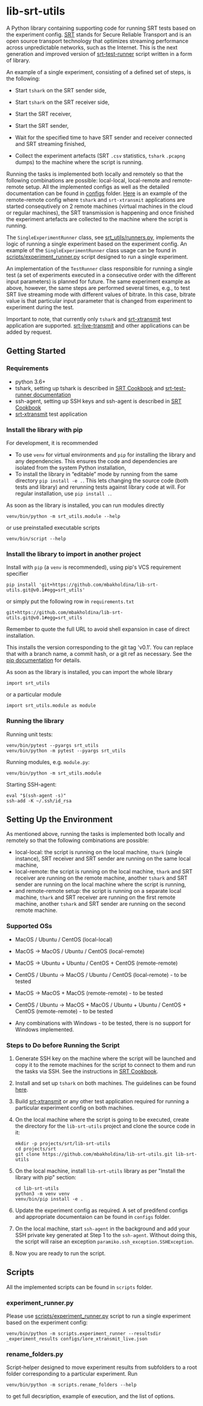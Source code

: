 # lib-srt-utils

A Python library containing supporting code for running SRT tests based on the experiment config. [SRT](https://github.com/Haivision/srt) stands for Secure Reliable Transport and is an open source transport technology that optimizes streaming performance across unpredictable networks, such as the Internet. This is the next generation and improved version of [srt-test-runner](https://github.com/mbakholdina/srt-test-runner) script written in a form of library.

An example of a single experiment, consisting of a defined set of steps, is the following:

- Start `tshark` on the SRT sender side,

- Start `tshark` on the SRT receiver side,

- Start the SRT receiver,

- Start the SRT sender,

- Wait for the specified time to have SRT sender and receiver connected and SRT streaming finished,

- Collect the experiment artefacts (SRT `.csv` statistics, `tshark` `.pcapng` dumps) to the machine where the script is running.

Running the tasks is implemented both locally and remotely so that the following combinations are possible: local-local, local-remote and remote-remote setup. All the implemented configs as well as the detailed documentation can be found in [configs](https://github.com/mbakholdina/lib-srt-utils/tree/master/configs) folder. [Here](https://github.com/mbakholdina/lib-srt-utils/blob/master/configs/rere_xtransmit_live_duration.json) is an example of the remote-remote config where `tshark` and `srt-xtransmit` applications are started consequtively on 2 remote machines (virtual machines in the cloud or regular machines), the SRT transmission is happening and once finished the experiment artefacts are collected to the machine where the script is running.

The `SingleExperimentRunner` class, see [srt_utils/runners.py](https://github.com/mbakholdina/lib-srt-utils/blob/master/srt_utils/runners.py), implements the logic of running a single experiment based on the experiment config. An example of the `SingleExperimentRunner` class usage can be found in [scripts/experiment_runner.py](https://github.com/mbakholdina/lib-srt-utils/blob/master/scripts/experiment_runner.py) script designed to run a single experiment.

An implementation of the `TestRunner` class responsible for running a single test (a set of experiments executed in a consecutive order with the different input parameters) is planned for future. The same experiment example as above, however, the same steps are performed several times, e.g., to test SRT live streaming mode with different values of bitrate. In this case, bitrate value is that particular input parameter that is changed from experiment to experiment during the test.

Important to note, that currently only `tshark` and [srt-xtransmit](https://github.com/maxsharabayko/srt-xtransmit) test application are supported. [srt-live-transmit](https://github.com/Haivision/srt/blob/master/docs/srt-live-transmit.md) and other applications can be added by request.

## Getting Started

### Requirements

* python 3.6+
* tshark, setting up tshark is described in [SRT Cookbook](https://srtlab.github.io/srt-cookbook/apps/wireshark/) and [srt-test-runner documentation](https://github.com/mbakholdina/srt-test-runner)
* ssh-agent, setting up SSH keys and ssh-agent is described in [SRT Cookbook](https://srtlab.github.io/srt-cookbook/how-to-articles/how-to-work-with-ssh-keys/)
* [srt-xtransmit](https://github.com/maxsharabayko/srt-xtransmit) test application

### Install the library with pip

For development, it is recommended 
* To use `venv` for virtual environments and `pip` for installing the library and any dependencies. This ensures the code and dependencies are isolated from the system Python installation,
* To install the library in “editable” mode by running from the same directory `pip install -e .`. This lets changing the source code (both tests and library) and rerunning tests against library code at will. For regular installation, use `pip install .`.


As soon as the library is installed, you can run modules directly

```
venv/bin/python -m srt_utils.module --help
```

or use preinstalled executable scripts
```
venv/bin/script --help
```

### Install the library to import in another project

Install with `pip` (a `venv` is recommended), using pip's VCS requirement specifier
```
pip install 'git+https://github.com/mbakholdina/lib-srt-utils.git@v0.1#egg=srt_utils'
```

or simply put the following row in `requirements.txt`
```
git+https://github.com/mbakholdina/lib-srt-utils.git@v0.1#egg=srt_utils
```

Remember to quote the full URL to avoid shell expansion in case of direct installation.

This installs the version corresponding to the git tag 'v0.1'. You can replace that with a branch name, a commit hash, or a git ref as necessary. See the [pip documentation](https://pip.pypa.io/en/stable/reference/pip_install/#vcs-support) for details.

As soon as the library is installed, you can import the whole library
```
import srt_utils
```

or a particular module
```
import srt_utils.module as module
```

### Running the library

Running unit tests:
```
venv/bin/pytest --pyargs srt_utils
venv/bin/python -m pytest --pyargs srt_utils
```

Running modules, e.g. `module.py`:
```
venv/bin/python -m srt_utils.module
```

Starting SSH-agent:
```
eval "$(ssh-agent -s)"
ssh-add -K ~/.ssh/id_rsa
```

## Setting Up the Environment

As mentioned above, running the tasks is implemented both locally and remotely so that the following combinations are possible: 

- local-local: the script is running on the local machine, `thark` (single instance), SRT receiver and SRT sender are running on the same local machine,
- local-remote: the script is running on the local machine, `thark` and SRT receiver are running on the remote machine, another `tshark` and SRT sender are running on the local machine where the script is running, 
- and remote-remote setup: the script is running on a separate local machine, `thark` and SRT receiver are running on the first remote machine, another `tshark` and SRT sender are running on the second remote machine.

### Supported OSs

- MacOS / Ubuntu / CentOS (local-local)

- MacOS &#8594; MacOS / Ubuntu / CentOS (local-remote)
- MacOS &#8594; Ubuntu + Ubuntu / CentOS + CentOS (remote-remote) 
- CentOS / Ubuntu &#8594; MacOS / Ubuntu / CentOS (local-remote) - to be tested
- MacOS &#8594; MacOS + MacOS (remote-remote) - to be tested
- CentOS / Ubuntu &#8594; MacOS + MacOS / Ubuntu + Ubuntu / CentOS + CentOS (remote-remote) - to be tested 
- Any combinations with Windows - to be tested, there is no support for Windows implemented.

### Steps to Do before Running the Script

1. Generate SSH key on the machine where the script will be launched and copy it to the remote machines for the script to connect to them and run the tasks via SSH. See the instructions in [SRT Cookbook](https://srtlab.github.io/srt-cookbook/how-to-articles/how-to-work-with-ssh-keys/).

2. Install and set up `tshark` on both machines. The guidelines can be found [here](https://srtlab.github.io/srt-cookbook/apps/wireshark/).

3. Build [srt-xtransmit](https://github.com/maxsharabayko/srt-xtransmit) or any other test application required for running a particular experiment config on both machines.

4. On the local machine where the script is going to be executed, create the directory for the `lib-srt-utils` project and clone the source code in it:

   ```
   mkdir -p projects/srt/lib-srt-utils
   cd projects/srt
   git clone https://github.com/mbakholdina/lib-srt-utils.git lib-srt-utils
   ```
5. On the local machine, install `lib-srt-utils` library as per "Install the library with pip" section:

   ```
   cd lib-srt-utils
   python3 -m venv venv
   venv/bin/pip install -e .
   ```
6. Update the experiment config as required. A set of predifend configs and appropriate documentaion can be found in `configs` folder.

7. On the local machine, start `ssh-agent` in the background and add your SSH private key generated at Step 1 to the `ssh-agent`. Without doing this, the script will raise an exception `paramiko.ssh_exception.SSHException`.

8. Now you are ready to run the script.

## Scripts

All the implemented scripts can be found in `scripts` folder.

### experiment_runner.py

Please use [scripts/experiment_runner.py](https://github.com/mbakholdina/lib-srt-utils/blob/master/scripts/experiment_runner.py) script to run a single experiment based on the experiment config:

```
venv/bin/python -m scripts.experiment_runner --resultsdir _experiment_results configs/lore_xtransmit_live.json
```

### rename_folders.py

Script-helper designed to move experiment results from subfolders to a root folder corresponding to a particular experiment. Run

```
venv/bin/python -m scripts.rename_folders --help
```

to get full decsription, example of execution, and the list of options.
